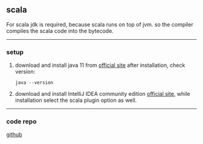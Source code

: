 ## scala

For scala jdk is required, because scala runs on top of jvm.
so the compiler compiles the scala code into the bytecode.

---

### setup

1. download and install java 11 from
   [official site](https://www.oracle.com/in/java/technologies/downloads/archive/)
   after installation, check version:

   `java --version`

2. download and install IntelliJ IDEA community edition
   [official site](https://www.jetbrains.com/idea/download/#section=linux),
   while installation select the scala plugin option as well.

---

### code repo

[github](https://github.com/rockthejvm/udemy-scala-beginners)
